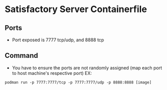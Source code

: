 # Satisfactory Server Containerfile

## Ports
- Port exposed is 7777 tcp/udp, and 8888 tcp

## Command
- You have to ensure the ports are not randomly assigned (map each port to host machine's respective port)
EX:
```
podman run -p 7777:7777/tcp -p 7777:7777/udp -p 8888:8888 [image]
```
